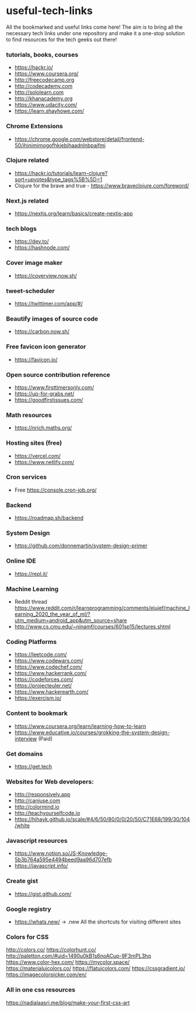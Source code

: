 # useful-tech-links

All the bookmarked and useful links come here! The aim is to bring all the necessary tech links under one repository and make it a one-stop solution to find resources for the tech geeks out there!

### tutorials, books, courses

- https://hackr.io/
- https://www.coursera.org/
- http://freecodecamp.org
- http://codecademy.com
- http://sololearn.com
- http://khanacademy.org
- https://www.udacity.com/
- https://learn.shayhowe.com/

### Chrome Extensions
- https://chrome.google.com/webstore/detail/frontend-50/ihinimimogofhkjebjhaadnlnbpajfmi

### Clojure related

- https://hackr.io/tutorials/learn-clojure?sort=upvotes&type_tags%5B%5D=1
- Clojure for the brave and true - https://www.braveclojure.com/foreword/

### Next.js related

- https://nextjs.org/learn/basics/create-nextjs-app

### tech blogs

- https://dev.to/
- https://hashnode.com/

### Cover image maker

- https://coverview.now.sh/

### tweet-scheduler 

- https://twittimer.com/app/#/

### Beautify images of source code

- https://carbon.now.sh/

### Free favicon icon generator 

- https://favicon.io/

### Open source contribution reference

- https://www.firsttimersonly.com/
- https://up-for-grabs.net/
- https://goodfirstissues.com/

### Math resources 

- https://nrich.maths.org/

### Hosting sites (free)

- https://vercel.com/
- https://www.netlify.com/

### Cron services

-  Free https://console.cron-job.org/

### Backend 

- https://roadmap.sh/backend

### System Design

- https://github.com/donnemartin/system-design-primer

### Online IDE

- https://repl.it/

### Machine Learning 

- Reddit thread https://www.reddit.com/r/learnprogramming/comments/ejujef/machine_learning_2020_the_year_of_ml/?utm_medium=android_app&utm_source=share
- http://www.cs.cmu.edu/~ninamf/courses/601sp15/lectures.shtml

### Coding Platforms

- https://leetcode.com/
- https://www.codewars.com/
- https://www.codechef.com/
- https://www.hackerrank.com/
- https://codeforces.com/
- https://projecteuler.net/
- https://www.hackerearth.com/
- https://exercism.io/

### Content to bookmark
- https://www.coursera.org/learn/learning-how-to-learn
- https://www.educative.io/courses/grokking-the-system-design-interview (Paid)

### Get domains

- https://get.tech 

### Websites for Web developers:
- http://responsively.app
- http://caniuse.com
- http://colormind.io 
- http://teachyourselfcode.io
- https://hihayk.github.io/scale/#4/6/50/80/0/0/20/50/C71E68/199/30/104/white

### Javascript resources 

- https://www.notion.so/JS-Knowledge-5b3b764a595e4494beed9aa96d707efb
- https://javascript.info/

### Create gist

- https://gist.github.com/

### Google registry
- https://whats.new/ -> .new All the shortcuts for visiting different sites

### Colors for CSS
http://colors.co/
https://colorhunt.co/
http://paletton.com/#uid=1490u0kB1s6noACup-9F3mPL3hq
https://www.color-hex.com/
https://mycolor.space/
https://materialuicolors.co/
https://flatuicolors.com/
https://cssgradient.io/
https://imagecolorpicker.com/en/

### All in one css resources
https://nadialaasri.me/blog/make-your-first-css-art